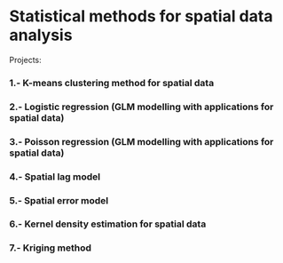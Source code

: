 # Statistical methods for spatial data analysis
Projects:

### 1.- K-means clustering method for spatial data
### 2.- Logistic regression (GLM modelling with applications for spatial data)
### 3.- Poisson regression (GLM modelling with applications for spatial data)
### 4.- Spatial lag model
### 5.- Spatial error model
### 6.- Kernel density estimation for spatial data
### 7.- Kriging method 
